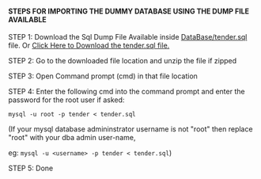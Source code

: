 #### STEPS FOR IMPORTING THE DUMMY DATABASE USING THE DUMP FILE AVAILABLE

STEP 1: Download the Sql Dump File Available inside <a href="https://downgit.github.io/#/home?url=https://github.com/Sudeep-Bhandari/Tender-Management-System/blob/master/DataBase/tender.sql">DataBase/tender.sql</a> file. Or <a href="https://downgit.github.io/#/home?url=https://github.com/Sudeep-Bhandari/Tender-Management-System/blob/master/DataBase/tender.sql">Click Here to Download the tender.sql file.</a>

STEP 2: Go to the downloaded file location and unzip the file if zipped

STEP 3: Open Command prompt (cmd) in that file location 

STEP 4: Enter the following cmd into the command prompt and enter the password for the root user if asked:

```mysql -u root -p tender < tender.sql``` 

(If your mysql database admininstrator username is not "root" then replace "root" with your dba admin user-name,

eg: ```mysql -u <username> -p tender < tender.sql```)

STEP 5: Done
